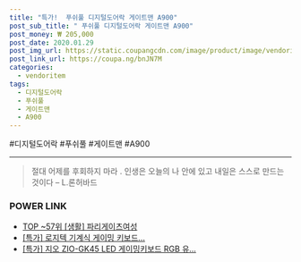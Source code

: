 ```yaml
--- 
title: "특가!  푸쉬풀 디지털도어락 게이트맨 A900" 
post_sub_title: " 푸쉬풀 디지털도어락 게이트맨 A900" 
post_money: ₩ 205,000 
post_date: 2020.01.29 
post_img_url: https://static.coupangcdn.com/image/product/image/vendoritem/2019/01/17/3725256769/5af085cc-05b1-48ec-ab14-42eec39905c7.jpg 
post_link_url: https://coupa.ng/bnJN7M 
categories: 
  - vendoritem 
tags: 
  - 디지털도어락 
  - 푸쉬풀 
  - 게이트맨 
  - A900 
--- 
```

  #디지털도어락 #푸쉬풀 #게이트맨 #A900 
<hr> 

> 절대 어제를 후회하지 마라 . 인생은 오늘의 나 안에 있고 내일은 스스로 만드는 것이다 – L.론허바드 


### POWER LINK

* <a href="https://blog.naver.com/an0733/221785372280" target="_blank"> TOP ~57위 [생활] 파리게이츠여성</a>
* <a href="https://blog.naver.com/an0733/221789189537" target="_blank">[특가] 로지텍 기계식 게이밍 키보드...</a>
* <a href="https://blog.naver.com/sakai111/221787184434" target="_blank">[특가] 지오 ZIO-GK45 LED 게이밍키보드 RGB 유...</a>
